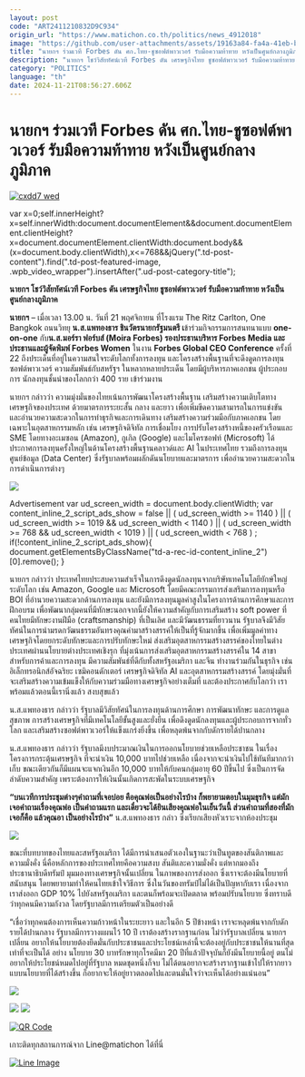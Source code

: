 ```yaml
---
layout: post
code: "ART2411210832D9C934"
origin_url: "https://www.matichon.co.th/politics/news_4912018"
image: "https://github.com/user-attachments/assets/19163a84-fa4a-41eb-bdf6-c213f3c30cf8"
title: "นายกฯ ร่วมเวที Forbes ดัน ศก.ไทย-ชูซอฟต์พาวเวอร์ รับมือความท้าทาย หวังเป็นศูนย์กลางภูมิภาค"
description: "นายกฯ โชว์วิสัยทัศน์เวที Forbes ดัน เศรษฐกิจไทย ชูซอฟต์พาวเวอร์ รับมือความท้าทาย หวังเป็นศูนย์กลางภูมิภาค"
category: "POLITICS"
language: "th"
date: 2024-11-21T08:56:27.606Z
---
```


# นายกฯ ร่วมเวที Forbes ดัน ศก.ไทย-ชูซอฟต์พาวเวอร์ รับมือความท้าทาย หวังเป็นศูนย์กลางภูมิภาค

[![](https://www.matichon.co.th/wp-content/uploads/2024/11/cxdd7-wed.jpg "cxdd7 wed")](https://www.matichon.co.th/wp-content/uploads/2024/11/cxdd7-wed.jpg)

var x=0;self.innerHeight?x=self.innerWidth:document.documentElement&&document.documentElement.clientHeight?x=document.documentElement.clientWidth:document.body&&(x=document.body.clientWidth),x<=768&&jQuery(".td-post-content").find(".td-post-featured-image, .wpb\_video\_wrapper").insertAfter(".ud-post-category-title");

**นายกฯ โชว์วิสัยทัศน์เวที Forbes ดัน เศรษฐกิจไทย ชูซอฟต์พาวเวอร์ รับมือความท้าทาย หวังเป็นศูนย์กลางภูมิภาค**

**นายกฯ** – เมื่อเวลา 13.00 น. วันที่ 21 พฤศจิกายน ที่โรงแรม The Ritz Carlton, One Bangkok ถนนวิทยุ **น.ส.แพทองธาร ชินวัตรนายกรัฐมนตรี เ**ข้าร่วมกิจกรรมการสนทนาแบบ **one-on-one** กับ**น.ส.มอร์รา ฟอร์บส์ (Moira Forbes) รองประธานบริหาร Forbes Media และประธานและผู้จัดพิมพ์ Forbes Women** ในงาน **Forbes Global CEO Conference** ครั้งที่ 22 ถึงประเด็นที่อยู่ในความสนใจระดับโลกทั้งการลงทุน และโครงสร้างพื้นฐานที่จะดึงดูดการลงทุนซอฟต์พาวเวอร์ ความสัมพันธ์กับสหรัฐฯ ในหลากหลายประเด็น โดยมีผู้บริหารภาคเอกชน ผู้ประกอบการ นักลงทุนชั้นนำของโลกกว่า 400 ราย เข้าร่วมงาน

นายกฯ กล่าวว่า ความมุ่งมั่นของไทยเน้นการพัฒนาโครงสร้างพื้นฐาน เสริมสร้างความเติบโตทางเศรษฐกิจของประเทศ ด้วยมาตรการระยะสั้น กลาง และยาว เพื่อเพิ่มขีดความสามารถในการแข่งขัน และอำนวยความสะดวกในการทำธุรกิจและการเดินทาง เสริมสร้างความร่วมมือกับภาคเอกชน โดยเฉพาะในอุตสาหกรรมหลัก เช่น เศรษฐกิจดิจิทัล การเชื่อมโยง การปรับโครงสร้างหนี้ของครัวเรือนและ SME โดยทางอะเมซอน (Amazon), กูเกิล (Google) และไมโครซอฟท์ (Microsoft) ได้ประกาศการลงทุนครั้งใหญ่ในด้านโครงสร้างพื้นฐานคลาวด์และ AI ในประเทศไทย รวมถึงการลงทุนศูนย์ข้อมูล (Data Center) ซึ่งรัฐบาลพร้อมผลักดันนโยบายและมาตรการ เพื่ออำนวยความสะดวกในการดำเนินการต่างๆ

![](https://www.matichon.co.th/wp-content/uploads/2024/11/S__24567814_0.jpg)

Advertisement var ud\_screen\_width = document.body.clientWidth; var content\_inline\_2\_script\_ads\_show = false || ( ud\_screen\_width >= 1140 ) || ( ud\_screen\_width >= 1019 && ud\_screen\_width < 1140 ) || ( ud\_screen\_width >= 768 && ud\_screen\_width < 1019 ) || ( ud\_screen\_width < 768 ) ; if(!content\_inline\_2\_script\_ads\_show){ document.getElementsByClassName("td-a-rec-id-content\_inline\_2")\[0\].remove(); }

นายกฯ กล่าวว่า ประเทศไทยประสบความสำเร็จในการดึงดูดนักลงทุนจากบริษัทเทคโนโลยียักษ์ใหญ่ระดับโลก เช่น Amazon, Google และ Microsoft โดยมีคณะกรรมการส่งเสริมการลงทุนหรือ BOI ที่อำนวยความสะดวกด้านการลงทุน และยังมีการลงทุนมูลค่าสูงในโครงการด้านการศึกษาและการฝึกอบรม เพื่อพัฒนากลุ่มคนที่มีทักษะนอกจากนี้ยังให้ความสำคัญกับการเสริมสร้าง soft power ที่คนไทยมีทักษะงานฝีมือ (craftsmanship) ที่เป็นเลิศ และมีวัฒนธรรมที่ยาวนาน รัฐบาลจึงมีวิสัยทัศน์ในการนำมรดกวัฒนธรรมอันทรงคุณค่ามาสร้างสรรค์ให้เป็นที่รู้จักมากขึ้น เพื่อเพิ่มมูลค่าทางเศรษฐกิจโดยยกระดับทักษะและการปรับทักษะใหม่ ส่งเสริมอุตสาหกรรมสร้างสรรค์ของไทยในต่างประเทศผ่านนโยบายต่างประเทศเชิงรุก ที่มุ่งเน้นการส่งเสริมอุตสาหกรรมสร้างสรรค์ใน 14 สาขา สำหรับการค้าและการลงทุน มีความสัมพันธ์ที่ดีกับทั้งสหรัฐอเมริกา และจีน ทำงานร่วมกันในธุรกิจ เช่น อิเล็กทรอนิกส์อัจฉริยะ เซมิคอนดักเตอร์ เศรษฐกิจดิจิทัล AI และอุตสาหกรรมสร้างสรรค์ โดยมุ่งมั่นที่จะเสริมสร้างความเข้มแข็งให้กับความร่วมมือทางเศรษฐกิจอย่างเต็มที่ และต้องประกาศกับโลกว่า​ เราพร้อมแล้ว​ตอนนี้เรานิ่งแล้ว​ สงบสุขแล้ว

น.ส.แพทองธาร กล่าวว่า รัฐบาลมีวิสัยทัศน์ในการลงทุนด้านการศึกษา การพัฒนาทักษะ และการดูแลสุขภาพ การสร้างเศรษฐกิจที่มีเทคโนโลยีขั้นสูงและยั่งยืน เพื่อดึงดูดนักลงทุนและผู้ประกอบการจากทั่วโลก และเสริมสร้างซอฟต์พาวเวอร์ให้แข็งแกร่งยิ่งขึ้น เพื่อหลุดพ้นจากกับดักรายได้ปานกลาง

น.ส.แพทองธาร กล่าวว่า รัฐบาลมีงบประมาณเงินในการออกนโยบายช่วยเหลือประชาชน ในเรื่องโครงการกระตุ้นเศรษฐกิจ ที่จะนำเงิน 10,000 บาทไปช่วยเหลือ เนื่องจากจะนำเงินไปใช้ทันทีมากกว่าเก็บ ขณะเดียวกันก็มีแผนจะแจกเงินอีก 10,000 บาทให้กับคนกลุ่มอายุ 60 ปีขึ้นไป ซึ่งเป็นการจัดลำดับความสำคัญ เพราะต้องการให้เงินนั้นเกิดการสะพัดในระบบเศรษฐกิจ

**“บนเวทีการประชุมต่างๆคำถามที่เจอบ่อย คือคุณพ่อเป็นอย่างไรบ้าง ก็พยายามตอบในมุมธุรกิจ​ แต่มักเจอคำถามเรื่องคุณพ่อ เป็นคำถามแรก และเดี๋ยวจะได้ยินเสียงคุณพ่อในเย็นวันนี้ ส่วนคำถามที่สองที่มักเจอก็คือ​ แล้วคุณอา เป็นอย่างไรบ้าง​”** น.ส.แพทองธาร กล่าว ซึ่งเรียกเสียงหัวเราะจากห้องประชุม

![](https://www.matichon.co.th/wp-content/uploads/2024/11/S__167133192_0.jpg)

ขณะที่บทบาทของไทยและสหรัฐอเมริกา ได้มีการนำเสนอตัวเองในฐานะว่าเป็นทูตของสันติภาพและความมั่งคั่ง นี่คือหลักการของประเทศไทย​ คือความสงบ​ สันติและความมั่งคั่ง แต่หากมองถึงประธานาธิบดีทรัมป์ มุมมองทางเศรษฐกิจนั้นเปลี่ยน ในภาพของการส่งออก ซึ่งเราจะต้องมีนโยบายที่สนับสนุน โดยพยายามทำให้คนไทยเข้าใจวิธีการ ซึ่งในวันของทรัมป์ไม่ได้เป็นปัญหากับเรา​ เนื่องจากเราส่งออก GDP 10% ไปยังสหรัฐอเมริกา และตนก็พร้อมจะเปิดตลาด​ พร้อมปรับ​นโยบาย ซึ่งทราบดีว่าทุกคนมีความกังวล โดยรัฐบาลมีการเตรียมตัวเป็นอย่างดี

“เชื่อว่าทุกคนต้องการเห็นความก้าวหน้าในระยะยาว​ และในอีก 5 ปีข้างหน้า เราจะหลุดพ้นจากกับดักรายได้ปานกลาง รัฐบาลมีการวางแผนไว้ 10 ปี​ เราต้องสร้างรากฐานก่อน ไม่ว่ารัฐบาลเปลี่ยน​ นายกฯเปลี่ยน​ อยากให้นโยบายต้องยึดมั่นกับประชาชนและประโยชน์เหล่านี้​ จะต้องอยู่กับประชาชนให้นานที่สุดเท่าที่จะเป็นได้ อย่าง นโยบาย 30 บาทรักษาทุกโรคมีมา 20 ปีที่แล้วปัจจุบันก็ยังมีนโยบายนี้อยู่ ตนไม่อยากให้ประโยชน์หมดไปอยู่ที่รัฐบาล​ หมดชุดหนึ่งก็จบ​ ไม่ได้​ ตนอยากจะสร้างรากฐานเข้าไปให้รากยาว แบบนโยบายที่ได้สร้างขึ้น​ ก็อยากจะให้อยู่ยาวตลอดไป​ และตนมั่นใจว่าจะเห็นได้อย่างแน่นอน”

![](https://www.matichon.co.th/wp-content/uploads/2024/11/289807-scaled.jpg)

![](https://www.matichon.co.th/wp-content/uploads/2024/11/S__24567821_0.jpg) ![](https://www.matichon.co.th/wp-content/uploads/2024/11/S__167133194_0.jpg)

[![QR Code](https://www.matichon.co.th/wp-content/uploads/2023/07/wob1371z.jpg)](https://lin.ee/ht0nDxX)

เกาะติดทุกสถานการณ์จาก Line@matichon ได้ที่นี่

[![Line Image](https://www.matichon.co.th/wp-content/uploads/2023/07/th.png)](https://lin.ee/ht0nDxX)
